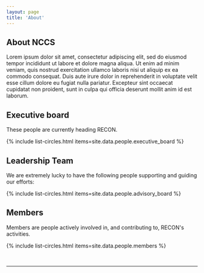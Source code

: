 ```yaml
---
layout: page
title: 'About'
---
```






## About NCCS

Lorem ipsum dolor sit amet, consectetur adipiscing elit, sed do eiusmod tempor incididunt ut labore et dolore magna aliqua. Ut enim ad minim veniam, quis nostrud exercitation ullamco laboris nisi ut aliquip ex ea commodo consequat. Duis aute irure dolor in reprehenderit in voluptate velit esse cillum dolore eu fugiat nulla pariatur. Excepteur sint occaecat cupidatat non proident, sunt in culpa qui officia deserunt mollit anim id est laborum. 


<!--  MEMBER PROFILES ARE IN _DATA/PEOPLE.YAML  -->


## Executive board

These people are currently heading RECON.

{% include list-circles.html items=site.data.people.executive_board %}

## Leadership Team

We are extremely lucky to have the following people supporting and guiding our efforts:

{% include list-circles.html items=site.data.people.advisory_board %}


## Members

Members are people actively involved in, and contributing to, RECON's activities. 

{% include list-circles.html items=site.data.people.members %}


<br>
<hr>
<br>


